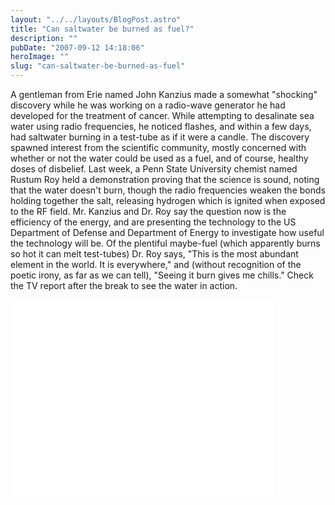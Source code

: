```yaml
---
layout: "../../layouts/BlogPost.astro"
title: "Can saltwater be burned as fuel?"
description: ""
pubDate: "2007-09-12 14:18:06"
heroImage: ""
slug: "can-saltwater-be-burned-as-fuel"
---
```


A gentleman from Erie named John Kanzius made a somewhat "shocking" discovery while he was working on a radio-wave generator he had developed for the treatment of cancer. While attempting to desalinate sea water using radio frequencies, he noticed flashes, and within a few days, had saltwater burning in a test-tube as if it were a candle. The discovery spawned interest from the scientific community, mostly concerned with whether or not the water could be used as a fuel, and of course, healthy doses of disbelief. Last week, a Penn State University chemist named Rustum Roy held a demonstration proving that the science is sound, noting that the water doesn't burn, though the radio frequencies weaken the bonds holding together the salt, releasing hydrogen which is ignited when exposed to the RF field. Mr. Kanzius and Dr. Roy say the question now is the efficiency of the energy, and are presenting the technology to the US Department of Defense and Department of Energy to investigate how useful the technology will be. Of the plentiful maybe-fuel (which apparently burns so hot it can melt test-tubes) Dr. Roy says, "This is the most abundant element in the world. It is everywhere," and (without recognition of the poetic irony, as far as we can tell), "Seeing it burn gives me chills." Check the TV report after the break to see the water in action.

<iframe width="420" height="315" src="//www.youtube.com/embed/Tf4gOS8aoFk" frameborder="0" allowfullscreen></iframe>
